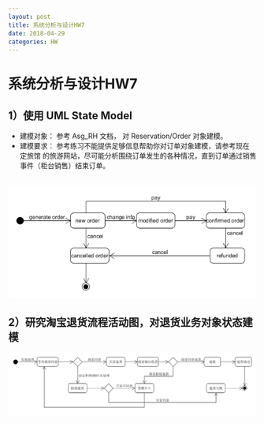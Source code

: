 ```yaml
---
layout: post
title: 系统分析与设计HW7
date: 2018-04-29
categories: HW
---
```

# 系统分析与设计HW7

## 1）使用 UML State Model
   * 建模对象： 参考 Asg_RH 文档， 对 Reservation/Order 对象建模。
   * 建模要求： 参考练习不能提供足够信息帮助你对订单对象建模，请参考现在 定旅馆 的旅游网站，尽可能分析围绕订单发生的各种情况，直到订单通过销售事件（柜台销售）结束订单。
    
    ![](/image/HW8_task1.png)

## 2）研究淘宝退货流程活动图，对退货业务对象状态建模

   ![](/image/HW8_task2.png)


